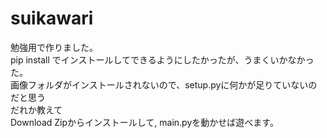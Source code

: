 # suikawari
勉強用で作りました。<br>
pip install でインストールしてできるようにしたかったが、うまくいかなかった。<br>
画像フォルダがインストールされないので、setup.pyに何かが足りていないのだと思う<br>
だれか教えて<br>
Download Zipからインストールして, main.pyを動かせば遊べます。
